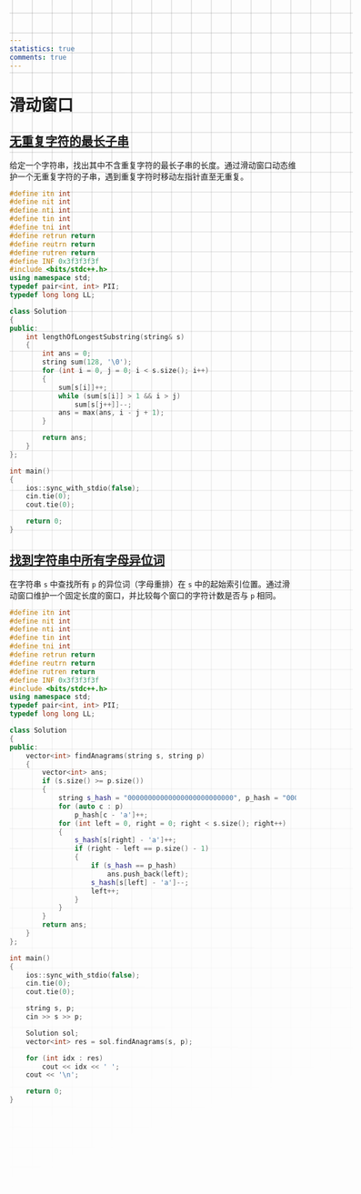 ```yaml
---
statistics: true
comments: true
---
```


<style>
body {
  position: relative; /* 确保 body 元素的 position 属性为非静态值 */
}

body::before {
  --size: 35px; /* 调整网格单元大小 */
  --line: color-mix(in hsl, canvasText, transparent 80%); /* 调整线条透明度 */
  content: '';
  height: 100vh;
  width: 100%;
  position: absolute; /* 修改为 absolute 以使其随页面滚动 */
  background: linear-gradient(
        90deg,
        var(--line) 1px,
        transparent 1px var(--size)
      )
      50% 50% / var(--size) var(--size),
    linear-gradient(var(--line) 1px, transparent 1px var(--size)) 50% 50% /
      var(--size) var(--size);
  -webkit-mask: linear-gradient(-20deg, transparent 50%, white);
          mask: linear-gradient(-20deg, transparent 50%, white);
  top: 0;
  transform-style: flat;
  pointer-events: none;
  z-index: -1;
}

@media (max-width: 768px) {
  body::before {
    display: none; /* 在手机端隐藏网格效果 */
  }
}
</style>

# 滑动窗口

## [无重复字符的最长子串](https://leetcode.cn/problems/longest-substring-without-repeating-characters/description/?envType=study-plan-v2&envId=top-100-liked)

给定一个字符串，找出其中不含重复字符的最长子串的长度。通过滑动窗口动态维护一个无重复字符的子串，遇到重复字符时移动左指针直至无重复。

```C++
#define itn int
#define nit int
#define nti int
#define tin int
#define tni int
#define retrun return
#define reutrn return
#define rutren return
#define INF 0x3f3f3f3f
#include <bits/stdc++.h>
using namespace std;
typedef pair<int, int> PII;
typedef long long LL;

class Solution
{
public:
    int lengthOfLongestSubstring(string& s)
    {
        int ans = 0;
        string sum(128, '\0');
        for (int i = 0, j = 0; i < s.size(); i++)
        {
            sum[s[i]]++;
            while (sum[s[i]] > 1 && i > j)
                sum[s[j++]]--;
            ans = max(ans, i - j + 1);
        }

        return ans;
    }
};

int main()
{
    ios::sync_with_stdio(false);
    cin.tie(0);
    cout.tie(0);

    return 0;
}
```

## [找到字符串中所有字母异位词](https://leetcode.cn/problems/find-all-anagrams-in-a-string/description/?envType=study-plan-v2&envId=top-100-liked)

在字符串 `s` 中查找所有 `p` 的异位词（字母重排）在 `s` 中的起始索引位置。通过滑动窗口维护一个固定长度的窗口，并比较每个窗口的字符计数是否与 `p` 相同。

```C++
#define itn int
#define nit int
#define nti int
#define tin int
#define tni int
#define retrun return
#define reutrn return
#define rutren return
#define INF 0x3f3f3f3f
#include <bits/stdc++.h>
using namespace std;
typedef pair<int, int> PII;
typedef long long LL;

class Solution
{
public:
    vector<int> findAnagrams(string s, string p)
    {
        vector<int> ans;
        if (s.size() >= p.size())
        {
            string s_hash = "00000000000000000000000000", p_hash = "00000000000000000000000000";
            for (auto c : p)
                p_hash[c - 'a']++;
            for (int left = 0, right = 0; right < s.size(); right++)
            {
                s_hash[s[right] - 'a']++;
                if (right - left == p.size() - 1)
                {
                    if (s_hash == p_hash)
                        ans.push_back(left);
                    s_hash[s[left] - 'a']--;
                    left++;
                }
            }
        }
        return ans;
    }
};

int main()
{
    ios::sync_with_stdio(false);
    cin.tie(0);
    cout.tie(0);

    string s, p;
    cin >> s >> p;

    Solution sol;
    vector<int> res = sol.findAnagrams(s, p);

    for (int idx : res)
        cout << idx << ' ';
    cout << '\n';

    return 0;
}
```
